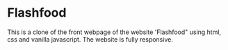 # Flashfood
This is a clone of the front webpage of the website 'Flashfood" using html, css and vanilla javascript. The website is fully responsive.
